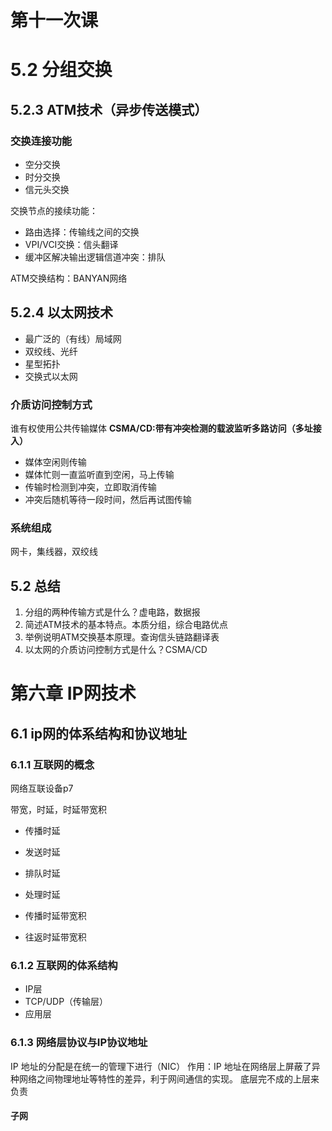 # 第十一次课

# 5.2 分组交换
## 5.2.3 ATM技术（异步传送模式）

### 交换连接功能

- 空分交换
- 时分交换
- 信元头交换

交换节点的接续功能：
- 路由选择：传输线之间的交换
- VPI/VCI交换：信头翻译
- 缓冲区解决输出逻辑信道冲突：排队

ATM交换结构：BANYAN网络

## 5.2.4 以太网技术
- 最广泛的（有线）局域网
- 双绞线、光纤
- 星型拓扑
- 交换式以太网

### 介质访问控制方式

谁有权使用公共传输媒体
**CSMA/CD:带有冲突检测的载波监听多路访问（多址接入）**
- 媒体空闲则传输
- 媒体忙则一直监听直到空闲，马上传输
- 传输时检测到冲突，立即取消传输
- 冲突后随机等待一段时间，然后再试图传输

### 系统组成
网卡，集线器，双绞线

## 5.2 总结
1.  分组的两种传输方式是什么？虚电路，数据报
2.  简述ATM技术的基本特点。本质分组，综合电路优点
3.  举例说明ATM交换基本原理。查询信头链路翻译表
4.  以太网的介质访问控制方式是什么？CSMA/CD


# 第六章 IP网技术
## 6.1 ip网的体系结构和协议地址
### 6.1.1 互联网的概念

网络互联设备p7

带宽，时延，时延带宽积
- 传播时延
- 发送时延
- 排队时延
- 处理时延

- 传播时延带宽积
- 往返时延带宽积

### 6.1.2 互联网的体系结构
- IP层
- TCP/UDP（传输层）
- 应用层

### 6.1.3 网络层协议与IP协议地址
IP 地址的分配是在统一的管理下进行（NIC）
作用：IP 地址在网络层上屏蔽了异种网络之间物理地址等特性的差异，利于网间通信的实现。
底层完不成的上层来负责

#### 子网
